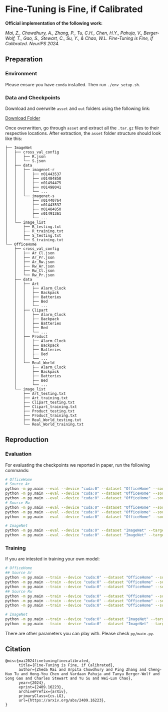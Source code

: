 # Fine-Tuning is Fine, if Calibrated

__Official implementation of the following work:__

*Mai, Z., Chowdhury, A., Zhang, P., Tu, C.H., Chen, H.Y., Pahuja, V., Berger-Wolf, T., Gao, S., Stewart, C., Su, Y., & Chao, W.L. Fine-Tuning is Fine, if Calibrated. NeurIPS 2024.*  

## Preparation

### Environment

Please ensure you have `conda` installed. Then run `./env_setup.sh`.

### Data and Checkpoints
Download and overwrite `asset` and `out` folders using the following link:

[Download Folder](https://buckeyemailosu-my.sharepoint.com/:f:/g/personal/zhang_14217_buckeyemail_osu_edu/EtFPrq4qjclMobShSjD1SlQBwW5_own1xctxN6U1gifGxA?e=O4Tmwl)

Once overwritten, go through `asset` and extract all the `.tar.gz` files to their respective locations. After extraction, the `asset` folder structure should look like this:

```
├── ImageNet
│   ├── cross_val_config
│   │   ├── R.json
│   │   └── S.json
│   ├── data
│   │   ├── imagenet-r
│   │   │   ├── n01443537
│   │   │   ├── n01484850
│   │   │   ├── n01494475
│   │   │   ├── n01498041
│   │   │   └── ...
│   │   └── imagenet-s
│   │       ├── n01440764
│   │       ├── n01443537
│   │       ├── n01484850
│   │       ├── n01491361
│   │       └── ...
│   └── image_list
│       ├── R_testing.txt
│       ├── R_training.txt
│       ├── S_testing.txt
│       └── S_training.txt
└── OfficeHome
    ├── cross_val_config
    │   ├── Ar_Cl.json
    │   ├── Ar_Pr.json
    │   ├── Ar_Rw.json
    │   ├── Rw_Ar.json
    │   ├── Rw_Cl.json
    │   └── Rw_Pr.json
    ├── data
    │   ├── Art
    │   │   ├── Alarm_Clock
    │   │   ├── Backpack
    │   │   ├── Batteries
    │   │   ├── Bed
    │   │   └── ...
    │   ├── Clipart
    │   │   ├── Alarm_Clock
    │   │   ├── Backpack
    │   │   ├── Batteries
    │   │   ├── Bed
    │   │   └── ...
    │   ├── Product
    │   │   ├── Alarm_Clock
    │   │   ├── Backpack
    │   │   ├── Batteries
    │   │   ├── Bed
    │   │   └── ...
    │   └── Real_World
    │       ├── Alarm_Clock
    │       ├── Backpack
    │       ├── Batteries
    │       ├── Bed
    │       └── ...
    └── image_list
        ├── Art_testing.txt
        ├── Art_training.txt
        ├── Clipart_testing.txt
        ├── Clipart_training.txt
        ├── Product_testing.txt
        ├── Product_training.txt
        ├── Real_World_testing.txt
        └── Real_World_training.txt
```

## Reproduction

### Evaluation

For evaluating the checkpoints we reported in paper, run the following commands:

```bash
# OfficeHome
# Source Ar
python -m py.main --eval --device "cuda:0" --dataset "OfficeHome" --source "Ar" --target "Rw" --eval_model_path out/paper_ckpt/OfficeHome/Ar_Rw.pth
python -m py.main --eval --device "cuda:0" --dataset "OfficeHome" --source "Ar" --target "Cl" --eval_model_path out/paper_ckpt/OfficeHome/Ar_Cl.pth
python -m py.main --eval --device "cuda:0" --dataset "OfficeHome" --source "Ar" --target "Pr" --eval_model_path out/paper_ckpt/OfficeHome/Ar_Pr.pth
# Source Rw
python -m py.main --eval --device "cuda:0" --dataset "OfficeHome" --source "Rw" --target "Ar" --eval_model_path out/paper_ckpt/OfficeHome/Rw_Ar.pth
python -m py.main --eval --device "cuda:0" --dataset "OfficeHome" --source "Rw" --target "Cl" --eval_model_path out/paper_ckpt/OfficeHome/Rw_Cl.pth
python -m py.main --eval --device "cuda:0" --dataset "OfficeHome" --source "Rw" --target "Pr" --eval_model_path out/paper_ckpt/OfficeHome/Rw_Pr.pth

# ImageNet
python -m py.main --eval --device "cuda:0" --dataset "ImageNet" --target "R" --eval_model_path out/paper_ckpt/ImageNet/ImageNet-R.pth
python -m py.main --eval --device "cuda:0" --dataset "ImageNet" --target "S" --eval_model_path out/paper_ckpt/ImageNet/ImageNet-S.pth
```

### Training

If you are intested in training your own model:

```bash
# OfficeHome
## Source Ar
python -m py.main --train --device "cuda:0" --dataset "OfficeHome" --source "Ar" --target "Rw"
python -m py.main --train --device "cuda:0" --dataset "OfficeHome" --source "Ar" --target "Cl"
python -m py.main --train --device "cuda:0" --dataset "OfficeHome" --source "Ar" --target "Pr"
## Source Rw
python -m py.main --train --device "cuda:0" --dataset "OfficeHome" --source "Rw" --target "Ar"
python -m py.main --train --device "cuda:0" --dataset "OfficeHome" --source "Rw" --target "Cl"
python -m py.main --train --device "cuda:0" --dataset "OfficeHome" --source "Rw" --target "Pr"

# ImageNet
python -m py.main --train --device "cuda:0" --dataset "ImageNet" --target "R"
python -m py.main --train --device "cuda:0" --dataset "ImageNet" --target "S"
```

There are other parameters you can play with. Please check `py/main.py`.

## Citation

```
@misc{mai2024finetuningfinecalibrated,
      title={Fine-Tuning is Fine, if Calibrated}, 
      author={Zheda Mai and Arpita Chowdhury and Ping Zhang and Cheng-Hao Tu and Hong-You Chen and Vardaan Pahuja and Tanya Berger-Wolf and Song Gao and Charles Stewart and Yu Su and Wei-Lun Chao},
      year={2024},
      eprint={2409.16223},
      archivePrefix={arXiv},
      primaryClass={cs.LG},
      url={https://arxiv.org/abs/2409.16223}, 
}
```